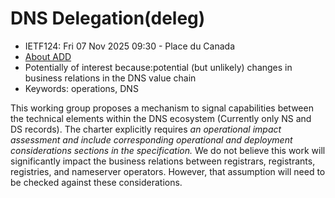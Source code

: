 # DNS Delegation(deleg)
* <IETFschedule>IETF124: Fri 07 Nov 2025 09:30 - Place du Canada</IETFschedule>
* [About ADD](https://datatracker.ietf.org/group/deleg/about/) 
* Potentially of interest because:potential (but unlikely) changes in business relations in the DNS value chain
* Keywords: operations, DNS

This working group proposes a mechanism to signal capabilities between the technical elements within the DNS ecosystem (Currently only NS and DS records). The charter explicitly requires _an operational impact assessment and include corresponding operational and deployment considerations sections in the specification._ We do not believe this work will significantly impact the business relations between registrars, registrants, registries, and nameserver operators. However, that assumption will need to be checked against these considerations.


